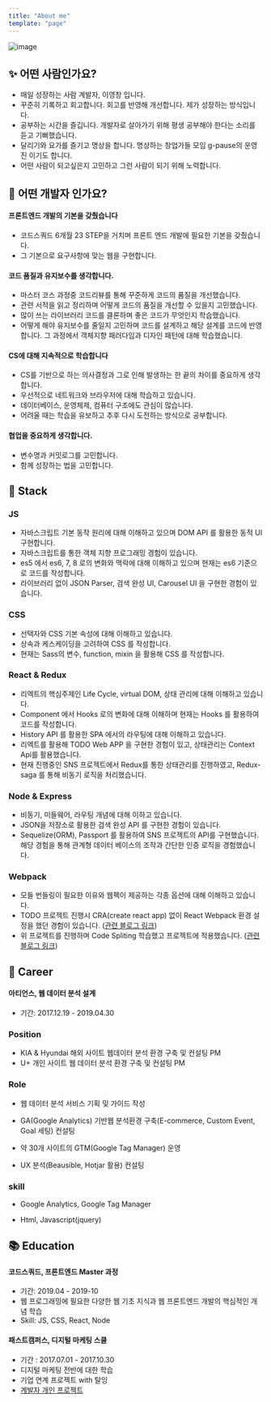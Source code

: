```yaml
---
title: "About me"
template: "page"
---
```


![image](https://user-images.githubusercontent.com/35516239/58239236-ab525c00-7d83-11e9-8e0a-ccd20a91ca52.png)

## :sparkles: 어떤 사람인가요?
- 매일 성장하는 사람 계발자, 이영창 입니다.
- 꾸준히 기록하고 회고합니다. 회고를 반영해 개선합니다. 제가 성장하는 방식입니다. 
- 공부하는 시간을 즐깁니다. 개발자로 살아가기 위해 평생 공부해야 한다는 소리를 듣고 기뻐했습니다.
- 달리기와 요가를 즐기고 명상을 합니다. 명상하는 창업가들 모임 g-pause의 운영진 이기도 합니다.
- 어떤 사람이 되고싶은지 고민하고 그런 사람이 되기 위해 노력합니다. 

## :pray: 어떤 개발자 인가요? 

#### 프론트엔드 개발의 기본을 갖췄습니다

- 코드스쿼드 6개월 23 STEP을 거치며 프론트 엔드 개발에 필요한 기본을 갖췄습니다.
- 그 기본으로 요구사항에 맞는 웹을 구현합니다.

#### 코드 품질과 유지보수를 생각합니다.

- 마스터 코스 과정중 코드리뷰를 통해 꾸준하게 코드의 품질을 개선했습니다.
- 관련 서적을 읽고 정리하며 어떻게 코드의 품질을 개선할 수 있을지 고민했습니다. 
- 많이 쓰는 라이브러리 코드를 클론하며  좋은 코드가 무엇인지 학습했습니다.
- 어떻게 해야 유지보수를 줄일지 고민하며 코드를 설계하고 해당 설계를 코드에 반영합니다. 그 과정에서 객체지향 패러다임과 디자인 패턴에 대해 학습했습니다. 

#### CS에 대해 지속적으로 학습합니다
- CS를 기반으로 하는 의사결정과 그로 인해 발생하는 한 끝의 차이를 중요하게 생각합니다.
- 우선적으로 네트워크와 브라우저에 대해 학습하고 있습니다.
- 데이터베이스, 운영체제, 컴퓨터 구조에도 관심이 많습니다.
- 어려울 때는 학습을 유보하고 추후 다시 도전하는 방식으로 공부합니다.

#### 협업을 중요하게 생각합니다.
- 변수명과 커밋로그를 고민합니다.
- 함께 성장하는 법을 고민합니다.

## :hammer: Stack
### JS

- 자바스크립트 기본 동작 원리에 대해 이해하고 있으며 DOM API 를 활용한 동적 UI 구현합니다.
- 자바스크립트를 통한 객체 지향 프로그래밍 경험이 있습니다.
- es5 에서 es6, 7, 8 로의 변화와 맥락에 대해 이해하고 있으며 현재는 es6 기준으로 코드를 작성합니다.
- 라이브러리 없이 JSON Parser, 검색 완성 UI, Carousel UI 을 구현한 경험이 있습니다.

### CSS

- 선택자와 CSS 기본 속성에 대해 이해하고 있습니다.
- 상속과 케스케이딩을 고려하여 CSS 를 작성합니다.
- 현재는 Sass의 변수, function, mixin 을 활용해 CSS 를 작성합니다.

### React & Redux

- 리엑트의 핵심주제인 Life Cycle, virtual DOM, 상태 관리에 대해 이해하고 있습니다.
- Component 에서 Hooks 로의 변화에 대해 이해하며 현재는 Hooks 를 활용하여 코드를 작성합니다.
- History API 를 활용한 SPA 에서의 라우팅에 대해 이해하고 있습니다.
- 리엑트를 활용해 TODO Web APP 을 구현한 경험이 있고, 상태관리는 Context Api를 활용했습니다.
- 현재 진행중인 SNS 프로젝트에서 Redux를 통한 상태관리를 진행하였고, Redux-saga 를 통해 비동기 로직을 처리했습니다.

### Node & Express

- 비동기, 미들웨어, 라우팅 개념에 대해 이하고 있습니다.
- JSON을 저장소로 활용한 검색 완성 API 를 구현한 경험이 있습니다.
- Sequelize(ORM), Passport 를 활용하여 SNS 프로젝트의 API를 구현했습니다. 해당 경험을 통해 관계형 데이터 베이스의 조작과 간단한 인증 로직을 경험했습니다.

### Webpack

- 모들 번들링이 필요한 이유와 웹펙이 제공하는 각종 옵션에 대해 이해하고 있습니다.
- TODO 프로젝트 진행시 CRA(create react app) 없이 React Webpack 환경 설정을 했던 경험이 있습니다. ([관련 블로그 링크](https://p-iknow.netlify.com/front-end/react-webpack-config))
- 위 프로젝트를 진행하며 Code Spliting 학습했고 프로젝트에 적용했습니다. ([관련 블로그 링크](https://p-iknow.netlify.com/front-end/react-codespliting))

## :office: Career

#### 아티언스, 웹 데이터 분석 설계

- 기간: 2017.12.19 - 2019.04.30

### Position

- KIA & Hyundai 해외 사이트 웹데이터 분석 환경 구축 및 컨설팅 PM
- U+ 개인 사이트 웹 데이터 분석 환경 구축 및 컨설팅 PM

### Role

- 웹 데이터 분석 서비스 기획 및 가이드 작성 

- GA(Google Analytics) 기반웹 분석환경 구축(E-commerce, Custom Event, Goal 세팅) 컨설팅 
- 약 30개 사이트의 GTM(Google Tag Manager) 운영 
- UX 분석(Beausible, Hotjar 활용) 컨설팅

### skill

- Google Analytics, Google Tag Manager

- Html, Javascript(jquery)


## :books: Education 

#### 코드스쿼드, 프론트엔드 Master 과정

- 기간: 2019.04 - 2019-10
- 웹 프로그래밍에 필요한 다양한 웹 기초 지식과 웹 프론트엔드 개발의 핵심적인 개념 학습
- Skill: JS, CSS, React, Node

#### 패스트캠퍼스, 디지털 마케팅 스쿨

- 기간 : 2017.07.01 - 2017.10.30  
- 디지털 마케팅 전반에 대한 학습 
- 기업 연계 프로젝트 with 탈잉
- [계발자 개인 프로젝트](https://www.slideshare.net/YoungchangLee2/ss-82352535/1?src=clipshare)

